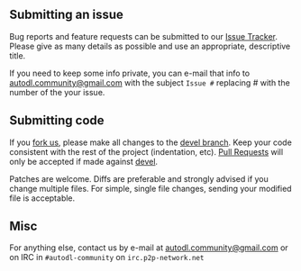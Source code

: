 ## Submitting an issue
Bug reports and feature requests can be submitted to our [Issue Tracker](https://github.com/autodl-community/autodl-trackers/issues).
Please give as many details as possible and use an appropriate, descriptive title.

If you need to keep some info private, you can e-mail that info to autodl.community@gmail.com with the subject ``Issue #`` replacing \# with the number of the your issue.

## Submitting code
If you [fork us](https://help.github.com/articles/fork-a-repo), please make all changes to the [devel branch](https://github.com/autodl-community/autodl-trackers/tree/devel).
Keep your code consistent with the rest of the project (indentation, etc).
[Pull Requests](https://help.github.com/articles/creating-a-pull-request) will only be accepted if made against [devel](https://github.com/autodl-community/autodl-trackers/tree/devel).

Patches are welcome. Diffs are preferable and strongly advised if you change multiple files. For simple, single file changes, sending your modified file is acceptable.

## Misc
For anything else, contact us by e-mail at autodl.community@gmail.com or on IRC in ``#autodl-community`` on ``irc.p2p-network.net``